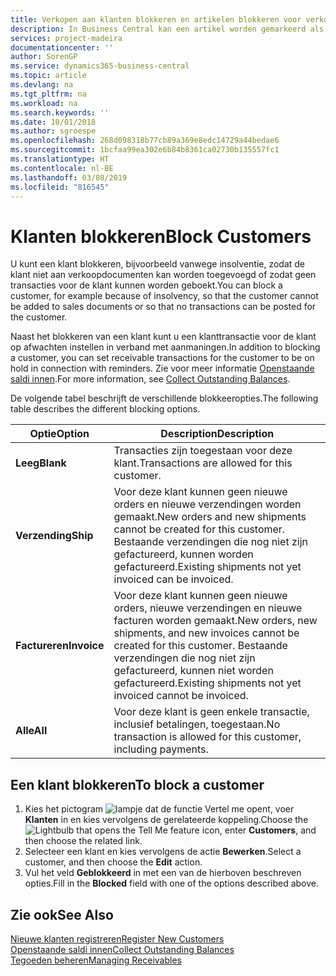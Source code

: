 ```yaml
---
title: Verkopen aan klanten blokkeren en artikelen blokkeren voor verkoop of inkoop
description: In Business Central kan een artikel worden gemarkeerd als geblokkeerd voor verkoop, geblokkeerd voor inkoop of geblokkeerd voor alle doeleinden.
services: project-madeira
documentationcenter: ''
author: SorenGP
ms.service: dynamics365-business-central
ms.topic: article
ms.devlang: na
ms.tgt_pltfrm: na
ms.workload: na
ms.search.keywords: ''
ms.date: 10/01/2018
ms.author: sgroespe
ms.openlocfilehash: 268d098318b77cb89a369e8edc14729a44bedae6
ms.sourcegitcommit: 1bcfaa99ea302e6b84b8361ca02730b135557fc1
ms.translationtype: HT
ms.contentlocale: nl-BE
ms.lasthandoff: 03/08/2019
ms.locfileid: "816545"
---
```

# <a name="block-customers"></a><span data-ttu-id="05e90-103">Klanten blokkeren</span><span class="sxs-lookup"><span data-stu-id="05e90-103">Block Customers</span></span>
<span data-ttu-id="05e90-104">U kunt een klant blokkeren, bijvoorbeeld vanwege insolventie, zodat de klant niet aan verkoopdocumenten kan worden toegevoegd of zodat geen transacties voor de klant kunnen worden geboekt.</span><span class="sxs-lookup"><span data-stu-id="05e90-104">You can block a customer, for example because of insolvency, so that the customer cannot be added to sales documents or so that no transactions can be posted for the customer.</span></span>

<span data-ttu-id="05e90-105">Naast het blokkeren van een klant kunt u een klanttransactie voor de klant op afwachten instellen in verband met aanmaningen.</span><span class="sxs-lookup"><span data-stu-id="05e90-105">In addition to blocking a customer, you can set receivable transactions for the customer to be on hold in connection with reminders.</span></span> <span data-ttu-id="05e90-106">Zie voor meer informatie [Openstaande saldi innen](receivables-collect-outstanding-balances.md).</span><span class="sxs-lookup"><span data-stu-id="05e90-106">For more information, see [Collect Outstanding Balances](receivables-collect-outstanding-balances.md).</span></span>   

<span data-ttu-id="05e90-107">De volgende tabel beschrijft de verschillende blokkeeropties.</span><span class="sxs-lookup"><span data-stu-id="05e90-107">The following table describes the different blocking options.</span></span>  

|<span data-ttu-id="05e90-108">Optie</span><span class="sxs-lookup"><span data-stu-id="05e90-108">Option</span></span>|<span data-ttu-id="05e90-109">Description</span><span class="sxs-lookup"><span data-stu-id="05e90-109">Description</span></span>|  
|--------------------|------------|  
|<span data-ttu-id="05e90-110">**Leeg**</span><span class="sxs-lookup"><span data-stu-id="05e90-110">**Blank**</span></span>|<span data-ttu-id="05e90-111">Transacties zijn toegestaan voor deze klant.</span><span class="sxs-lookup"><span data-stu-id="05e90-111">Transactions are allowed for this customer.</span></span>|
|<span data-ttu-id="05e90-112">**Verzending**</span><span class="sxs-lookup"><span data-stu-id="05e90-112">**Ship**</span></span>|<span data-ttu-id="05e90-113">Voor deze klant kunnen geen nieuwe orders en nieuwe verzendingen worden gemaakt.</span><span class="sxs-lookup"><span data-stu-id="05e90-113">New orders and new shipments cannot be created for this customer.</span></span> <span data-ttu-id="05e90-114">Bestaande verzendingen die nog niet zijn gefactureerd, kunnen worden gefactureerd.</span><span class="sxs-lookup"><span data-stu-id="05e90-114">Existing shipments not yet invoiced can be invoiced.</span></span>|  
|<span data-ttu-id="05e90-115">**Factureren**</span><span class="sxs-lookup"><span data-stu-id="05e90-115">**Invoice**</span></span>|<span data-ttu-id="05e90-116">Voor deze klant kunnen geen nieuwe orders, nieuwe verzendingen en nieuwe facturen worden gemaakt.</span><span class="sxs-lookup"><span data-stu-id="05e90-116">New orders, new shipments, and new invoices cannot be created for this customer.</span></span> <span data-ttu-id="05e90-117">Bestaande verzendingen die nog niet zijn gefactureerd, kunnen niet worden gefactureerd.</span><span class="sxs-lookup"><span data-stu-id="05e90-117">Existing shipments not yet invoiced cannot be invoiced.</span></span>|  
|<span data-ttu-id="05e90-118">**Alle**</span><span class="sxs-lookup"><span data-stu-id="05e90-118">**All**</span></span>|<span data-ttu-id="05e90-119">Voor deze klant is geen enkele transactie, inclusief betalingen, toegestaan.</span><span class="sxs-lookup"><span data-stu-id="05e90-119">No transaction is allowed for this customer, including payments.</span></span>|  

## <a name="to-block-a-customer"></a><span data-ttu-id="05e90-120">Een klant blokkeren</span><span class="sxs-lookup"><span data-stu-id="05e90-120">To block a customer</span></span>  
1. <span data-ttu-id="05e90-121">Kies het pictogram ![lampje dat de functie Vertel me opent](media/ui-search/search_small.png "Vertel me wat u wilt doen"), voer **Klanten** in en kies vervolgens de gerelateerde koppeling.</span><span class="sxs-lookup"><span data-stu-id="05e90-121">Choose the ![Lightbulb that opens the Tell Me feature](media/ui-search/search_small.png "Tell me what you want to do") icon, enter **Customers**, and then choose the related link.</span></span>
2. <span data-ttu-id="05e90-122">Selecteer een klant en kies vervolgens de actie **Bewerken**.</span><span class="sxs-lookup"><span data-stu-id="05e90-122">Select a customer, and then choose the **Edit** action.</span></span>
3. <span data-ttu-id="05e90-123">Vul het veld **Geblokkeerd** in met een van de hierboven beschreven opties.</span><span class="sxs-lookup"><span data-stu-id="05e90-123">Fill in the **Blocked** field with one of the options described above.</span></span>

## <a name="see-also"></a><span data-ttu-id="05e90-124">Zie ook</span><span class="sxs-lookup"><span data-stu-id="05e90-124">See Also</span></span>  
[<span data-ttu-id="05e90-125">Nieuwe klanten registreren</span><span class="sxs-lookup"><span data-stu-id="05e90-125">Register New Customers</span></span>](sales-how-register-new-customers.md)  
[<span data-ttu-id="05e90-126">Openstaande saldi innen</span><span class="sxs-lookup"><span data-stu-id="05e90-126">Collect Outstanding Balances</span></span>](receivables-collect-outstanding-balances.md)  
[<span data-ttu-id="05e90-127">Tegoeden beheren</span><span class="sxs-lookup"><span data-stu-id="05e90-127">Managing Receivables</span></span>](receivables-manage-receivables.md)  
